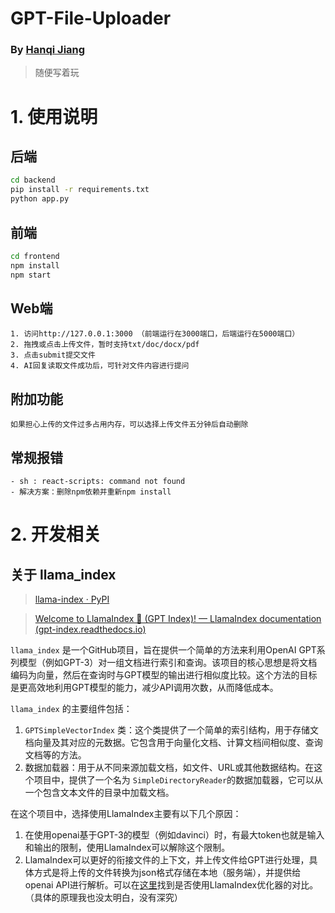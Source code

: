 # GPT-File-Uploader
### By [Hanqi Jiang](https://hq0709.github.io/)

> 随便写着玩

# 1. 使用说明

## 后端

```bash
cd backend
pip install -r requirements.txt
python app.py
```

## 前端

```bash
cd frontend
npm install
npm start
```

## Web端

```
1. 访问http://127.0.0.1:3000 （前端运行在3000端口，后端运行在5000端口）
2. 拖拽或点击上传文件，暂时支持txt/doc/docx/pdf
3. 点击submit提交文件
4. AI回复读取文件成功后，可针对文件内容进行提问
```

## 附加功能

```
如果担心上传的文件过多占用内存，可以选择上传文件五分钟后自动删除
```

## 常规报错

```
- sh : react-scripts: command not found
- 解决方案：删除npm依赖并重新npm install
```

# 2. 开发相关

## 关于 **llama_index**

> [llama-index · PyPI](https://pypi.org/project/llama-index/)
> 

> [Welcome to LlamaIndex 🦙 (GPT Index)! — LlamaIndex documentation (gpt-index.readthedocs.io)](https://gpt-index.readthedocs.io/en/latest/)
> 

`llama_index` 是一个GitHub项目，旨在提供一个简单的方法来利用OpenAI GPT系列模型（例如GPT-3）对一组文档进行索引和查询。该项目的核心思想是将文档编码为向量，然后在查询时与GPT模型的输出进行相似度比较。这个方法的目标是更高效地利用GPT模型的能力，减少API调用次数，从而降低成本。

`llama_index` 的主要组件包括：

1. `GPTSimpleVectorIndex` 类：这个类提供了一个简单的索引结构，用于存储文档向量及其对应的元数据。它包含用于向量化文档、计算文档间相似度、查询文档等的方法。
2. 数据加载器：用于从不同来源加载文档，如文件、URL或其他数据结构。在这个项目中，提供了一个名为 `SimpleDirectoryReader`的数据加载器，它可以从一个包含文本文件的目录中加载文档。

在这个项目中，选择使用LlamaIndex主要有以下几个原因：

1. 在使用openai基于GPT-3的模型（例如davinci）时，有最大token也就是输入和输出的限制，使用LlamaIndex可以解除这个限制。
2. LlamaIndex可以更好的衔接文件的上下文，并上传文件给GPT进行处理，具体方式是将上传的文件转换为json格式存储在本地（服务端），并提供给openai API进行解析。可以在[这里](https://gpt-index.readthedocs.io/en/latest/how_to/optimizers.html)找到是否使用LlamaIndex优化器的对比。（具体的原理我也没太明白，没有深究）


